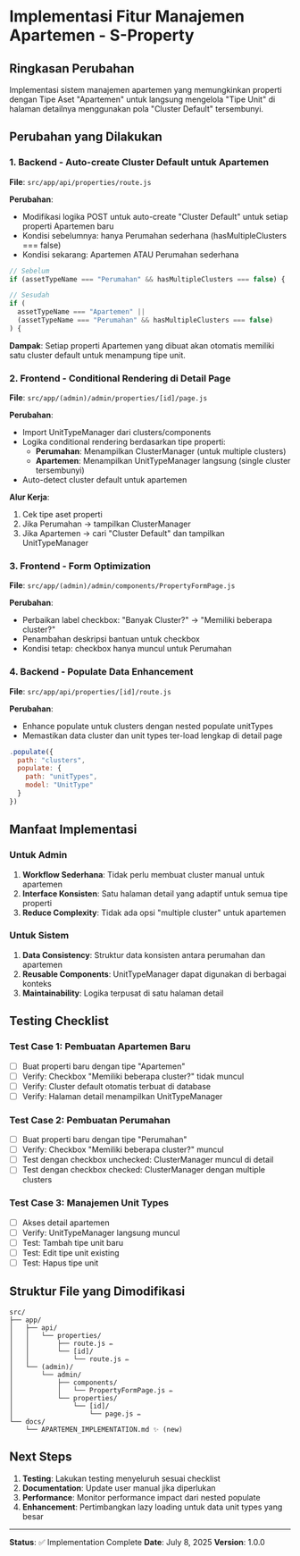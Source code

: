 # Implementasi Fitur Manajemen Apartemen - S-Property

## Ringkasan Perubahan

Implementasi sistem manajemen apartemen yang memungkinkan properti dengan Tipe Aset "Apartemen" untuk langsung mengelola "Tipe Unit" di halaman detailnya menggunakan pola "Cluster Default" tersembunyi.

## Perubahan yang Dilakukan

### 1. Backend - Auto-create Cluster Default untuk Apartemen
**File**: `src/app/api/properties/route.js`

**Perubahan**: 
- Modifikasi logika POST untuk auto-create "Cluster Default" untuk setiap properti Apartemen baru
- Kondisi sebelumnya: hanya Perumahan sederhana (hasMultipleClusters === false)
- Kondisi sekarang: Apartemen ATAU Perumahan sederhana

```javascript
// Sebelum
if (assetTypeName === "Perumahan" && hasMultipleClusters === false) {

// Sesudah  
if (
  assetTypeName === "Apartemen" || 
  (assetTypeName === "Perumahan" && hasMultipleClusters === false)
) {
```

**Dampak**: Setiap properti Apartemen yang dibuat akan otomatis memiliki satu cluster default untuk menampung tipe unit.

### 2. Frontend - Conditional Rendering di Detail Page
**File**: `src/app/(admin)/admin/properties/[id]/page.js`

**Perubahan**:
- Import UnitTypeManager dari clusters/components
- Logika conditional rendering berdasarkan tipe properti:
  - **Perumahan**: Menampilkan ClusterManager (untuk multiple clusters)
  - **Apartemen**: Menampilkan UnitTypeManager langsung (single cluster tersembunyi)
- Auto-detect cluster default untuk apartemen

**Alur Kerja**:
1. Cek tipe aset properti
2. Jika Perumahan → tampilkan ClusterManager
3. Jika Apartemen → cari "Cluster Default" dan tampilkan UnitTypeManager

### 3. Frontend - Form Optimization
**File**: `src/app/(admin)/admin/components/PropertyFormPage.js`

**Perubahan**:
- Perbaikan label checkbox: "Banyak Cluster?" → "Memiliki beberapa cluster?"
- Penambahan deskripsi bantuan untuk checkbox
- Kondisi tetap: checkbox hanya muncul untuk Perumahan

### 4. Backend - Populate Data Enhancement
**File**: `src/app/api/properties/[id]/route.js`

**Perubahan**:
- Enhance populate untuk clusters dengan nested populate unitTypes
- Memastikan data cluster dan unit types ter-load lengkap di detail page

```javascript
.populate({
  path: "clusters",
  populate: {
    path: "unitTypes",
    model: "UnitType"
  }
})
```

## Manfaat Implementasi

### Untuk Admin
1. **Workflow Sederhana**: Tidak perlu membuat cluster manual untuk apartemen
2. **Interface Konsisten**: Satu halaman detail yang adaptif untuk semua tipe properti
3. **Reduce Complexity**: Tidak ada opsi "multiple cluster" untuk apartemen

### Untuk Sistem
1. **Data Consistency**: Struktur data konsisten antara perumahan dan apartemen
2. **Reusable Components**: UnitTypeManager dapat digunakan di berbagai konteks
3. **Maintainability**: Logika terpusat di satu halaman detail

## Testing Checklist

### Test Case 1: Pembuatan Apartemen Baru
- [ ] Buat properti baru dengan tipe "Apartemen"
- [ ] Verify: Checkbox "Memiliki beberapa cluster?" tidak muncul
- [ ] Verify: Cluster default otomatis terbuat di database
- [ ] Verify: Halaman detail menampilkan UnitTypeManager

### Test Case 2: Pembuatan Perumahan
- [ ] Buat properti baru dengan tipe "Perumahan"
- [ ] Verify: Checkbox "Memiliki beberapa cluster?" muncul
- [ ] Test dengan checkbox unchecked: ClusterManager muncul di detail
- [ ] Test dengan checkbox checked: ClusterManager dengan multiple clusters

### Test Case 3: Manajemen Unit Types
- [ ] Akses detail apartemen
- [ ] Verify: UnitTypeManager langsung muncul
- [ ] Test: Tambah tipe unit baru
- [ ] Test: Edit tipe unit existing
- [ ] Test: Hapus tipe unit

## Struktur File yang Dimodifikasi

```
src/
├── app/
│   ├── api/
│   │   └── properties/
│   │       ├── route.js ✏️
│   │       └── [id]/
│   │           └── route.js ✏️
│   └── (admin)/
│       └── admin/
│           ├── components/
│           │   └── PropertyFormPage.js ✏️
│           └── properties/
│               └── [id]/
│                   └── page.js ✏️
└── docs/
    └── APARTEMEN_IMPLEMENTATION.md ✨ (new)
```

## Next Steps

1. **Testing**: Lakukan testing menyeluruh sesuai checklist
2. **Documentation**: Update user manual jika diperlukan
3. **Performance**: Monitor performance impact dari nested populate
4. **Enhancement**: Pertimbangkan lazy loading untuk data unit types yang besar

---

**Status**: ✅ Implementation Complete
**Date**: July 8, 2025
**Version**: 1.0.0
